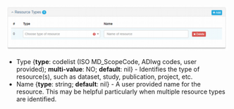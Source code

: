 ![Resource Types Panel](/assets/reference/edit-objects/resource-type.png)
* <span class="md-element">Type</span> <i class="fa fa-asterisk required" title="Required"></i> {**type**: codelist (ISO MD_ScopeCode, ADIwg codes, user provided); **multi-value**: NO; **default**: nil} - Identifies the type of resource(s), such as dataset, study, publication, project, etc.  
* <span class="md-element">Name</span> {**type**: string; **default**: nil} - A user provided name for the resource.  This may be helpful particularly when multiple resource types are identified.